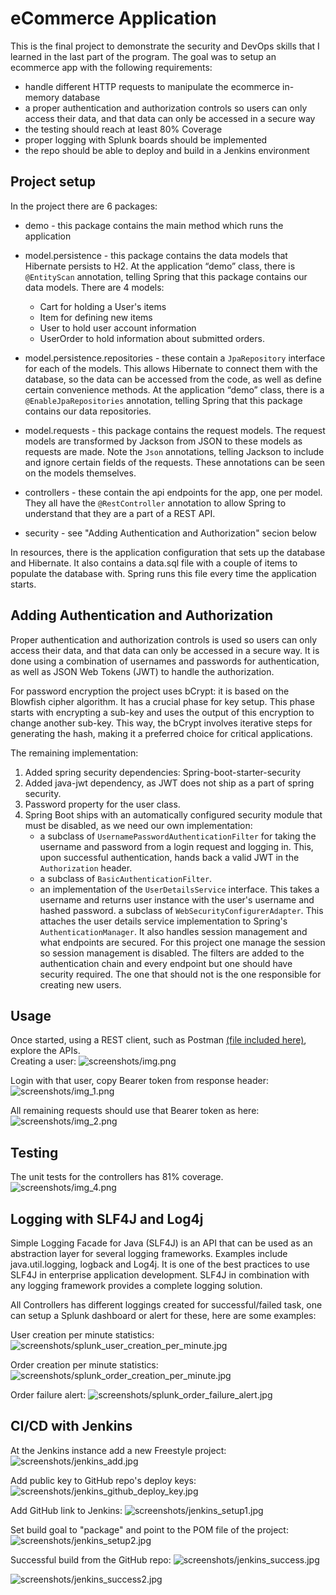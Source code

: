 # eCommerce Application

This is the final project to demonstrate the security and DevOps skills that I learned in the last part of the program.
The goal was to setup an ecommerce app with the following requirements:

* handle different HTTP requests to manipulate the ecommerce in-memory database
* a proper authentication and authorization controls so users can only access their data, and that data can only be
  accessed in a secure way
* the testing should reach at least 80% Coverage
* proper logging with Splunk boards should be implemented
* the repo should be able to deploy and build in a Jenkins environment

## Project setup

In the project there are 6 packages:

* demo - this package contains the main method which runs the application

* model.persistence - this package contains the data models that Hibernate persists to H2. At the application “demo”
  class, there is `@EntityScan` annotation, telling Spring that this package contains our data models. There are 4
  models:
    * Cart for holding a User's items
    * Item for defining new items
    * User to hold user account information
    * UserOrder to hold information about submitted orders.

* model.persistence.repositories - these contain a `JpaRepository` interface for each of the models. This allows
  Hibernate to connect them with the database, so the data can be accessed from the code, as well as define certain
  convenience methods. At the application “demo” class, there is a  `@EnableJpaRepositories` annotation, telling Spring
  that this package contains our data repositories.

* model.requests - this package contains the request models. The request models are transformed by Jackson from JSON to
  these models as requests are made. Note the `Json` annotations, telling Jackson to include and ignore certain fields
  of the requests. These annotations can be seen on the models themselves.

* controllers - these contain the api endpoints for the app, one per model. They all have the `@RestController`
  annotation to allow Spring to understand that they are a part of a REST API.

* security - see "Adding Authentication and Authorization" secion below

In resources, there is the application configuration that sets up the database and Hibernate. It also contains a
data.sql file with a couple of items to populate the database with. Spring runs this file every time the application
starts.

## Adding Authentication and Authorization

Proper authentication and authorization controls is used so users can only access their data, and that data can only be
accessed in a secure way. It is done using a combination of usernames and passwords for authentication, as well as JSON
Web Tokens (JWT) to handle the authorization.

For password encryption the project uses bCrypt: it is based on the Blowfish cipher algorithm. It has a crucial phase
for key setup. This phase starts with encrypting a sub-key and uses the output of this encryption to change another
sub-key. This way, the bCrypt involves iterative steps for generating the hash, making it a preferred choice for
critical applications.

The remaining implementation:

1. Added spring security dependencies: Spring-boot-starter-security
2. Added java-jwt dependency, as JWT does not ship as a part of spring security.
3. Password property for the user class.
4. Spring Boot ships with an automatically configured security module that must be disabled, as we need our own
   implementation:
    * a subclass of `UsernamePasswordAuthenticationFilter` for taking the username and password from a login request and
      logging in. This, upon successful authentication, hands back a valid JWT in the `Authorization` header.
    * a subclass of `BasicAuthenticationFilter`.
    * an implementation of the `UserDetailsService` interface. This takes a username and returns user instance with the
      user's username and hashed password. a subclass of `WebSecurityConfigurerAdapter`. This attaches the user details
      service implementation to Spring's `AuthenticationManager`. It also handles session management and what endpoints
      are secured. For this project one manage the session so session management is disabled. The filters are added to
      the authentication chain and every endpoint but one should have security required. The one that should not is the
      one responsible for creating new users.

## Usage

Once started, using a REST client, such as
Postman [(file included here)](src/main/resources/ecommerce.postman_collection.json), explore the APIs.  
Creating a user:
![screenshots/img.png](screenshots/img.png)

Login with that user, copy Bearer token from response header:
![screenshots/img_1.png](screenshots/img_1.png)

All remaining requests should use that Bearer token as here:
![screenshots/img_2.png](screenshots/img_2.png)

## Testing

The unit tests for the controllers has 81% coverage.
![screenshots/img_4.png](screenshots/img_4.png)

## Logging with SLF4J and Log4j

Simple Logging Facade for Java (SLF4J) is an API that can be used as an abstraction layer for several logging
frameworks. Examples include java.util.logging, logback and Log4j. It is one of the best practices to use SLF4J in
enterprise application development. SLF4J in combination with any logging framework provides a complete logging
solution.

All Controllers has different loggings created for successful/failed task, one can setup a Splunk dashboard or alert for
these, here are some examples:

User creation per minute statistics:
![screenshots/splunk_user_creation_per_minute.jpg](screenshots/splunk_user_creation_per_minute.jpg)

Order creation per minute statistics:
![screenshots/splunk_order_creation_per_minute.jpg](screenshots/splunk_order_creation_per_minute.jpg)

Order failure alert:
![screenshots/splunk_order_failure_alert.jpg](screenshots/splunk_order_failure_alert.jpg)

## CI/CD with Jenkins

At the Jenkins instance add a new Freestyle project:
![screenshots/jenkins_add.jpg](screenshots/jenkins_add.jpg)

Add public key to GitHub repo's deploy keys:
![screenshots/jenkins_github_deploy_key.jpg](screenshots/jenkins_github_deploy_key.jpg)

Add GitHub link to Jenkins:
![screenshots/jenkins_setup1.jpg](screenshots/jenkins_setup1.jpg)

Set build goal to "package" and point to the POM file of the project:
![screenshots/jenkins_setup2.jpg](screenshots/jenkins_setup2.jpg)

Successful build from the GitHub repo:
![screenshots/jenkins_success.jpg](screenshots/jenkins_success.jpg)

![screenshots/jenkins_success2.jpg](screenshots/jenkins_success2.jpg)

